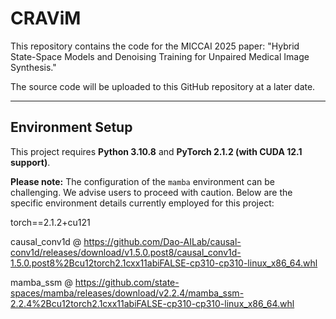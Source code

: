 # CRAViM

This repository contains the code for the MICCAI 2025 paper: "Hybrid State-Space Models and Denoising Training for Unpaired Medical Image Synthesis."

The source code will be uploaded to this GitHub repository at a later date.

---

## Environment Setup

This project requires **Python 3.10.8** and **PyTorch 2.1.2 (with CUDA 12.1 support)**.

**Please note:** The configuration of the `mamba` environment can be challenging. We advise users to proceed with caution. Below are the specific environment details currently employed for this project:

torch==2.1.2+cu121

causal_conv1d @ https://github.com/Dao-AILab/causal-conv1d/releases/download/v1.5.0.post8/causal_conv1d-1.5.0.post8%2Bcu12torch2.1cxx11abiFALSE-cp310-cp310-linux_x86_64.whl

mamba_ssm @ https://github.com/state-spaces/mamba/releases/download/v2.2.4/mamba_ssm-2.2.4%2Bcu12torch2.1cxx11abiFALSE-cp310-cp310-linux_x86_64.whl

